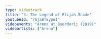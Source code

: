 ```yaml
---
type: videotrack
title: "3. The Legend of Elijah Shade"
youtubeId: "rGjaBTEypeI"
videoevents: "Arena at Boerderij (2019)"
videoartists: ["Arena"]
---
```

